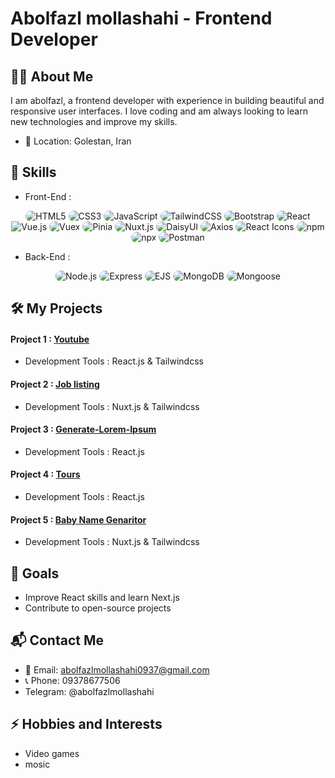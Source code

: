 # Abolfazl mollashahi - Frontend Developer

## 👨‍💻 About Me

I am abolfazl, a frontend developer with experience in building beautiful and responsive user interfaces. I love coding and am always looking to learn new technologies and improve my skills.

- 📍 Location: Golestan, Iran

## 💼 Skills

- Front-End :

<p align="center">
  <img style="border-radius: 10px;"  src="https://img.shields.io/badge/HTML5-E34F26?style=for-the-badge&logo=html5&logoColor=white" alt="HTML5">
  <img style="border-radius: 10px;" src="https://img.shields.io/badge/CSS3-1572B6?style=for-the-badge&logo=css3&logoColor=white" alt="CSS3">
  <img style="border-radius: 10px;" src="https://img.shields.io/badge/JavaScript-F7DF1E?style=for-the-badge&logo=javascript&logoColor=black" alt="JavaScript">
  <img src="https://img.shields.io/badge/TailwindCSS-38B2AC?style=for-the-badge&logo=tailwindcss&logoColor=white" alt="TailwindCSS" style="border-radius: 12px;">
  <img src="https://img.shields.io/badge/Bootstrap-563D7C?style=for-the-badge&logo=bootstrap&logoColor=white" alt="Bootstrap" style="border-radius: 12px;">
  <img style="border-radius: 10px;" src="https://img.shields.io/badge/React-61DAFB?style=for-the-badge&logo=react&logoColor=black" alt="React">
  <img src="https://img.shields.io/badge/Vue.js-4FC08D?style=for-the-badge&logo=vue-dot-js&logoColor=white" alt="Vue.js" style="border-radius: '12px'">
  <img src="https://img.shields.io/badge/Vuex-35495E?style=for-the-badge&logo=vuex&logoColor=4FC08D" alt="Vuex" style="border-radius: 12px;">
  <img src="https://img.shields.io/badge/Pinia-FFD700?style=for-the-badge&logo=pinia&logoColor=4FC08D" alt="Pinia" style="border-radius: 12px;">
  <img src="https://img.shields.io/badge/Nuxt.js-00C58E?style=for-the-badge&logo=nuxt-dot-js&logoColor=white" alt="Nuxt.js" style="border-radius: 12px;">
  <img src="https://img.shields.io/badge/DaisyUI-5A67D8?style=for-the-badge&logo=daisyui&logoColor=white" alt="DaisyUI" style="border-radius: 12px;">
  <img src="https://img.shields.io/badge/Axios-5A29E4?style=for-the-badge&logo=axios&logoColor=white" alt="Axios" style="border-radius: 12px;">
  <img src="https://img.shields.io/badge/React_Icons-61DAFB?style=for-the-badge&logo=react&logoColor=black" alt="React Icons" style="border-radius: 12px;">
  <img src="https://img.shields.io/badge/npm-CB3837?style=for-the-badge&logo=npm&logoColor=white" alt="npm" style="border-radius: 12px;">
  <img src="https://img.shields.io/badge/npx-000000?style=for-the-badge&logo=npx&logoColor=white" alt="npx" style="border-radius: 12px;">
  <img src="https://img.shields.io/badge/Postman-FF6C37?style=for-the-badge&logo=postman&logoColor=white" alt="Postman" style="border-radius: 12px;">
</p>

- Back-End :

<p align="center">
<img style="border-radius: 10px;" src="https://img.shields.io/badge/Node.js-339933?style=for-the-badge&logo=nodedotjs&logoColor=white" alt="Node.js">
<img src="https://img.shields.io/badge/Express-000000?style=for-the-badge&logo=express&logoColor=white" alt="Express" style="border-radius: 12px;">
  <img src="https://img.shields.io/badge/EJS-8BC34A?style=for-the-badge&logo=ejs&logoColor=white" alt="EJS" style="border-radius: 12px;">
<img src="https://img.shields.io/badge/MongoDB-47A248?style=for-the-badge&logo=mongodb&logoColor=white" alt="MongoDB" style="border-radius: 12px;">
<img src="https://img.shields.io/badge/Mongoose-880000?style=for-the-badge&logo=mongoose&logoColor=white" alt="Mongoose" style="border-radius: 12px;">

</p>

## 🛠 My Projects

#### Project 1 : [Youtube](https://youtube-mollashahi.netlify.app)

- Development Tools : React.js & Tailwindcss

#### Project 2 : [Job listing](https://job-listing-tst.netlify.app)

- Development Tools : Nuxt.js & Tailwindcss

#### Project 3 : [Generate-Lorem-Ipsum](https://generate-lorem-ipsum-mollashahi.netlify.app)

- Development Tools : React.js

#### Project 4 : [Tours](https://tours-mollashahi.netlify.app)

- Development Tools : React.js

#### Project 5 : [Baby Name Genaritor](https://baby-name-genaritor.netlify.app)

- Development Tools : Nuxt.js & Tailwindcss

## 🎯 Goals

- Improve React skills and learn Next.js
- Contribute to open-source projects

## 📬 Contact Me

- 📧 Email: abolfazlmollashahi0937@gmail.com
- 📞 Phone: 09378677506
- Telegram: @abolfazlmollashahi

## ⚡ Hobbies and Interests

- Video games
- mosic
